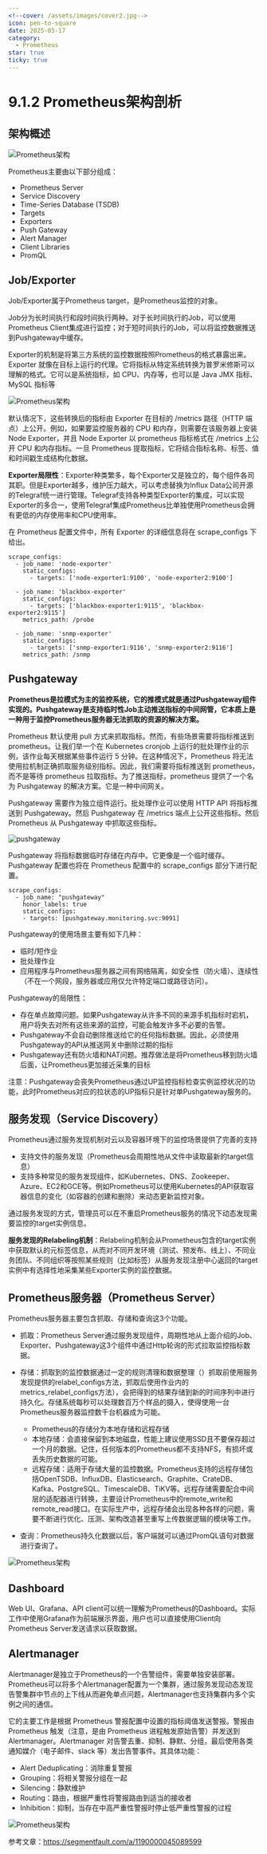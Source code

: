 ```yaml
---
<!--cover: /assets/images/cover2.jpg-->
icon: pen-to-square
date: 2025-05-17
category:
  - Prometheus
star: true
ticky: true
---
```

# 9.1.2 Prometheus架构剖析



## 架构概述
![Prometheus架构](../pic/1.webp)

Prometheus主要由以下部分组成：

- Prometheus Server
- Service Discovery
- Time-Series Database (TSDB)
- Targets
- Exporters
- Push Gateway
- Alert Manager
- Client Libraries
- PromQL

## Job/Exporter

Job/Exporter属于Prometheus target，是Prometheus监控的对象。

Job分为长时间执行和段时间执行两种。对于长时间执行的Job，可以使用Prometheus Client集成进行监控；对于短时间执行的Job，可以将监控数据推送到Pushgateway中缓存。

Exporter的机制是将第三方系统的监控数据按照Prometheus的格式暴露出来。Exporter 就像在目标上运行的代理。它将指标从特定系统转换为普罗米修斯可以理解的格式。它可以是系统指标，如 CPU、内存等，也可以是 Java JMX 指标、MySQL 指标等

![Prometheus架构](../pic/2.webp)

默认情况下，这些转换后的指标由 Exporter 在目标的 /metrics 路径（HTTP 端点）上公开。例如，如果要监控服务器的 CPU 和内存，则需要在该服务器上安装 Node Exporter，并且 Node Exporter 以 prometheus 指标格式在 /metrics 上公开 CPU 和内存指标。一旦 Prometheus 提取指标，它将结合指标名称、标签、值和时间戳生成结构化数据。

**Exporter局限性**：Exporter种类繁多，每个Exporter又是独立的，每个组件各司其职。但是Exporter越多，维护压力越大，可以考虑替换为Influx Data公司开源的Telegraf统一进行管理。Telegraf支持各种类型Exporter的集成，可以实现Exporter的多合一，使用Telegraf集成Prometheus比单独使用Prometheus会拥有更低的内存使用率和CPU使用率。

在 Prometheus 配置文件中，所有 Exporter 的详细信息将在 scrape_configs 下给出。

```shell
scrape_configs:
  - job_name: 'node-exporter'
    static_configs:
      - targets: ['node-exporter1:9100', 'node-exporter2:9100']

  - job_name: 'blackbox-exporter'
    static_configs:
      - targets: ['blackbox-exporter1:9115', 'blackbox-exporter2:9115']
    metrics_path: /probe

  - job_name: 'snmp-exporter'
    static_configs:
      - targets: ['snmp-exporter1:9116', 'snmp-exporter2:9116']
    metrics_path: /snmp
```



## Pushgateway

**Prometheus是拉模式为主的监控系统，它的推模式就是通过Pushgateway组件实现的。Pushgateway是支持临时性Job主动推送指标的中间网管，它本质上是一种用于监控Prometheus服务器无法抓取的资源的解决方案。**

Prometheus 默认使用 pull 方式来抓取指标。然而，有些场景需要将指标推送到 prometheus。让我们举一个在 Kubernetes cronjob 上运行的批处理作业的示例，该作业每天根据某些事件运行 5 分钟。在这种情况下，Prometheus 将无法使用拉机制正确抓取服务级别指标。因此，我们需要将指标推送到 prometheus，而不是等待 prometheus 拉取指标。为了推送指标，prometheus 提供了一个名为 Pushgateway 的解决方案。它是一种中间网关。

Pushgateway 需要作为独立组件运行。批处理作业可以使用 HTTP API 将指标推送到 Pushgateway。然后 Pushgateway 在 /metrics 端点上公开这些指标。然后 Prometheus 从 Pushgateway 中抓取这些指标。

![pushgateway](../pic/3.webp)

Pushgateway 将指标数据临时存储在内存中。它更像是一个临时缓存。Pushgateway 配置也将在 Prometheus 配置中的 scrape_configs 部分下进行配置。

```shell
scrape_configs:
  - job_name: "pushgateway"
    honor_labels: true
    static_configs:
    - targets: [pushgateway.monitoring.svc:9091]
```

Pushgateway的使用场景主要有如下几种：

- 临时/短作业
- 批处理作业
- 应用程序与Prometheus服务器之间有网络隔离，如安全性（防火墙）、连续性（不在一个网段，服务器或应用仅允许特定端口或路径访问）。

Pushgateway的局限性：

- 存在单点故障问题。如果Pushgateway从许多不同的来源手机指标时宕机，用户将失去对所有这些来源的监控，可能会触发许多不必要的告警。
- Pushgateway不会自动删除推送给它的任何指标数据。因此，必须使用Pushgateway的API从推送网关中删除过期的指标
- Pushgateway还有防火墙和NAT问题。推荐做法是将Prometheus移到防火墙后面，让Prometheus更加接近采集的目标

注意：Pushgateway会丧失Prometheus通过UP监控指标检查实例监控状况的功能，此时Prometheus对应的拉状态的UP指标只是针对单Pushgateway服务的。

## 服务发现（Service Discovery）

Prometheus通过服务发现机制对云以及容器环境下的监控场景提供了完善的支持

- 支持文件的服务发现（Prometheus会周期性地从文件中读取最新的target信息）
- 支持多种常见的服务发现组件，如Kubernetes、DNS、Zookeeper、Azure、EC2和GCE等。例如Prometheus可以使用Kubernetes的API获取容器信息的变化（如容器的创建和删除）来动态更新监控对象。

通过服务发现的方式，管理员可以在不重启Prometheus服务的情况下动态发现需要监控的target实例信息。

**服务发现的Relabeling机制**：Relabeling机制会从Prometheus包含的target实例中获取默认的元标签信息，从而对不同开发环境（测试、预发布、线上）、不同业务团队、不同组织等按照某些规则（比如标签）从服务发现注册中心返回的target实例中有选择性地采集某些Exporter实例的监控数据。

## Prometheus服务器（Prometheus Server）

Prometheus服务器主要包含抓取、存储和查询这3个功能。

- 抓取：Prometheus Server通过服务发现组件，周期性地从上面介绍的Job、Exporter、Pushgateway这3个组件中通过Http轮询的形式拉取监控指标数据。
- 存储：抓取到的监控数据通过一定的规则清理和数据整理（）抓取前使用服务发现提供的relabel_configs方法，抓取后使用作业内的metrics_relabel_configs方法），会把得到的结果存储到新的时间序列中进行持久化。存储系统每秒可以处理数百万个样品的摄入，使得使用一台Prometheus服务器监控数千台机器成为可能。
  - Prometheus的存储分为本地存储和远程存储
  - 本地存储：会直接保留到本地磁盘，性能上建议使用SSD且不要保存超过一个月的数据。记住，任何版本的Prometheus都不支持NFS，有损坏或丢失历史数据的可能。
  - 远程存储：适用于存储大量的监控数据。Prometheus支持的远程存储包括OpenTSDB、InfluxDB、Elasticsearch、Graphite、CrateDB、Kafka、PostgreSQL、TimescaleDB、TiKV等。远程存储需要配合中间层的适配器进行转换，主要设计Prometheus中的remote_write和remote_read接口。在实际生产中，远程存储会出现各种各样的问题，需要不断进行优化、压测、架构改造甚至重写上传数据逻辑的模块等工作。

- 查询：Prometheus持久化数据以后，客户端就可以通过PromQL语句对数据进行查询了。

![Prometheus架构](../pic/4.webp)

## Dashboard

Web UI、Grafana、API client可以统一理解为Prometheus的Dashboard。实际工作中使用Grafana作为前端展示界面，用户也可以直接使用Client向Prometheus Server发送请求以获取数据。

## Alertmanager

Alertmanager是独立于Prometheus的一个告警组件，需要单独安装部署。Prometheus可以将多个Alertmanager配置为一个集群，通过服务发现动态发现告警集群中节点的上下线从而避免单点问题，Alertmanager也支持集群内多个实例之间的通信。

它的主要工作是根据 Prometheus 警报配置中设置的指标阈值发送警报。警报由 Prometheus 触发（注意，是由 Prometheus 进程触发原始告警）并发送到 Alertmanager。Alertmanager 对告警去重、抑制、静默、分组，最后使用各类通知媒介（电子邮件、slack 等）发出告警事件。其具体功能：

- Alert Deduplicating：消除重复警报
- Grouping：将相关警报分组在一起
- Silencing：静默维护
- Routing：路由，根据严重性将警报路由到适当的接收者
- Inhibition：抑制，当存在中高严重性警报时停止低严重性警报的过程

![Prometheus架构](../pic/5.webp)



参考文章：https://segmentfault.com/a/1190000045089599













